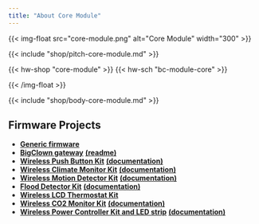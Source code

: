 ```yaml
---
title: "About Core Module"
---
```


{{< img-float src="core-module.png" alt="Core Module" width="300" >}}

{{< include "shop/pitch-core-module.md" >}}

{{< hw-shop "core-module" >}}
{{< hw-sch "bc-module-core" >}}

{{< /img-float >}}

{{< include "shop/body-core-module.md" >}}

## Firmware Projects

* [**Generic firmware**](https://github.com/bigclownlabs/bcf-generic-node/releases)
* [**BigClown gateway**](https://github.com/bigclownlabs/bcf-gateway/releases) [**(readme)**](https://github.com/bigclownlabs/bcf-gateway/blob/master/README.md)
* [**Wireless Push Button Kit**](https://github.com/bigclownlabs/bcf-kit-wireless-push-button/releases) [**(documentation)**](https://www.bigclown.com/doc/projects/wireless-push-button/)
* [**Wireless Climate Monitor Kit**](https://github.com/bigclownlabs/bcf-kit-wireless-climate-monitor/releases) [**(documentation)**](https://www.bigclown.com/doc/projects/wireless-climate-monitor/)
* [**Wireless Motion Detector Kit**](https://github.com/bigclownlabs/bcf-kit-wireless-motion-detector/releases) [**(documentation)**](https://www.bigclown.com/doc/projects/wireless-motion-detector/)
* [**Flood Detector Kit**](https://github.com/bigclownlabs/bcf-kit-wireless-flood-detector/releases) [**(documentation)**](https://www.bigclown.com/doc/projects/wireless-flood-detector/)
* [**Wireless LCD Thermostat Kit**](https://github.com/bigclownlabs/bcf-kit-wireless-climate-monitor/releases)
* [**Wireless CO2 Monitor Kit**](https://github.com/bigclownlabs/bcf-kit-wireless-co2-monitor/releases) [**(documentation)**](https://www.bigclown.com/doc/projects/wireless-co2-monitor/)
* [**Wireless Power Controller Kit and LED strip**](https://github.com/bigclownlabs/bcf-kit-wireless-power-controller/releases) [**(documentation)**](https://www.bigclown.com/doc/projects/wireless-led-strip/)
